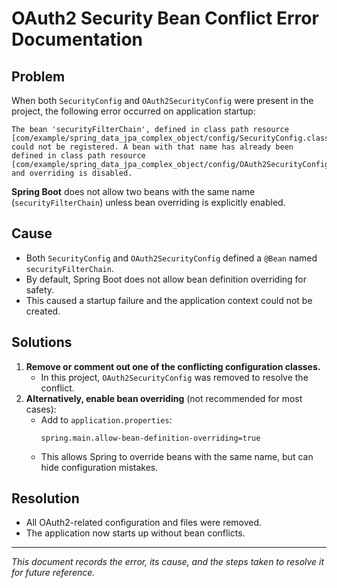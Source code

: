 # OAuth2 Security Bean Conflict Error Documentation

## Problem

When both `SecurityConfig` and `OAuth2SecurityConfig` were present in the project, the following error occurred on application startup:

```
The bean 'securityFilterChain', defined in class path resource [com/example/spring_data_jpa_complex_object/config/SecurityConfig.class], could not be registered. A bean with that name has already been defined in class path resource [com/example/spring_data_jpa_complex_object/config/OAuth2SecurityConfig.class] and overriding is disabled.
```

**Spring Boot** does not allow two beans with the same name (`securityFilterChain`) unless bean overriding is explicitly enabled.

## Cause

- Both `SecurityConfig` and `OAuth2SecurityConfig` defined a `@Bean` named `securityFilterChain`.
- By default, Spring Boot does not allow bean definition overriding for safety.
- This caused a startup failure and the application context could not be created.

## Solutions

1. **Remove or comment out one of the conflicting configuration classes.**
   - In this project, `OAuth2SecurityConfig` was removed to resolve the conflict.
2. **Alternatively, enable bean overriding** (not recommended for most cases):
   - Add to `application.properties`:
     ```
     spring.main.allow-bean-definition-overriding=true
     ```
   - This allows Spring to override beans with the same name, but can hide configuration mistakes.

## Resolution

- All OAuth2-related configuration and files were removed.
- The application now starts up without bean conflicts.

---

_This document records the error, its cause, and the steps taken to resolve it for future reference._
